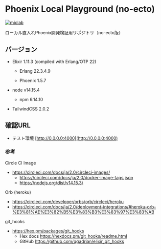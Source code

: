 # Phoenix Local Playground (no-ecto)

[![miolab](https://circleci.com/gh/miolab/phoenix_local_playground_no_ecto.svg?style=svg)](https://github.com/miolab/phoenix_local_playground_no_ecto)

ローカル直入れPhoenix開発検証用リポジトリ（no-ecto版）

## バージョン

- Elixir 1.11.3 (compiled with Erlang/OTP 22)

  - Erlang 22.3.4.9

  - Phoenix 1.5.7

- node v14.15.4

  - npm 6.14.10

- TailwindCSS 2.0.2

## 確認URL

- テスト環境 [http://0.0.0.0:4000](http://0.0.0.0:4000)

### 参考

Circle CI Image
- https://circleci.com/docs/ja/2.0/circleci-images/
  - https://circleci.com/docs/ja/2.0/docker-image-tags.json
  - https://nodejs.org/dist/v14.15.3/

Orb (heroku)
- https://circleci.com/developer/orbs/orb/circleci/heroku
- https://circleci.com/docs/ja/2.0/deployment-integrations/#heroku-orb-%E3%81%AE%E3%82%B5%E3%83%B3%E3%83%97%E3%83%AB

git_hooks
- https://hex.pm/packages/git_hooks
  - Hex docs https://hexdocs.pm/git_hooks/readme.html
  - GitHub https://github.com/qgadrian/elixir_git_hooks
